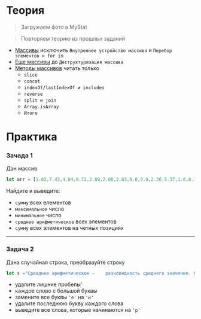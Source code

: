 # Теория

> Загружаем фото в MyStat

> Повторяем теорию из прошлых заданий

- [Массивы](https://learn.javascript.ru/array) исключить `Внутреннее устройство массива` и `Перебор элементов > for in`
- [Еще массивы](https://doka.guide/js/arrays/) до `Деструктуризация массива`
- [Методы массивов](https://learn.javascript.ru/array-methods) читать только 
  - `slice`
  - `concat`
  - `indexOf/lastIndexOf и includes`
  -  `reverse`
  -  `split и join`
  -  `Array.isArray`
  -  `Итого`

# Практика

### Зачада 1

Дан массив

```javascript
let arr = [1.82,7.43,4.84,0.72,2.89,2.08,2.83,9.8,3.9,2.36,5.37,1.6,8.38,7.04,5.39,4.54,8.79,2.65,6.99,8.69,6.19,2.49,3.05,2.87,5.4,7.51,5.95,3.37,5.01,1.88,6.55,9.82,4.32,0.62,4.18,2.3,3.29,4.95,6.35,3.3,5.64,5.7,5.69,4.7,3.88,3.76,6.52,5.12,5.46,5.32,2.79,3.65,1.07,2.03,8.92,4.84,0.91,5.31,8.96,3.19,8.33,9.99,3.73,5.59,1.45,3.8,9.84,2.83,0.5,2.59,6.75,1.03,8.18,1.53,6.08,8.01,6.04,3.99,7.52,3.23,0.78,2.24,0.79,2.57,3.75,5.67,8.27,7.56,0.12,0.86,3.02,9.76,2.99,4.29,7.48,1.96,0.8,3.98,6.71,1.82,1.32,4.24,0.59,6.94,5.55,8.86,7.62,7.75,1.65,0.04,4.54,7.03,6,8.16,6.88,9.64,1.6,3.56,5.22,2.96,3.72,4.64,5.45,2.18,7.01,4.31,7.27,5.28,1.8,8.64,3.19,4.94,3.36,6.11,0.21,8.62,7.68,1.16,8.51,0.19,0.11,2.42,3.18,0.54,9.62,6.74,9.74,5.64,2.79,0.82,2.46,9.87,0.22,0.7,0.8,7.88,5.8,0.36,8.16,6.59,8.3,2.23,2.03,5.23,7.5,6.86,6.9,1.11,0.48,5.71,9.32,0.3,2.98,5,9.41,4.63,5.15,2.29,2.95,5.21,6.02,7,9.81,8.55,9.19,4.83,9.78,8.21,0.97,0.09,0.48,4.69,9.38,1.92,5.94,6.46,8.56,2.46,8.53,0.62,8.62,3,3.38,0.35,8.03,7.22,6.76,2.8,0.91,9.95,2.18,2.39,5.35,7.97,2.44,6.69,2.03,8.05,2.23,5.6,9.84,5.48,7.07,7.8,2.67,1.47,5.08,4.08,7.26,4.33,3.94,9.01,9.81,7.46,6.57,9.33,3.76,5.1,0.21,5.97,7.96,2.99,9.39,2.87,2.45,8.82,5.71,2.09,0.42,3.89,8.86,3.26,2.1,4.26,4.34,9.29,4.26,4.44,5.84,1.37,6.81,8.93,6.34,3.9,3.9,1.14,1.29,9.72,3.42,1.42,0.14,7.5,4.34,2.98,7.29,8.24,0.12,4.09,2.22,7.93,6.69,0.92,1.12,5.48,5.64,4.51,5.98,9.51,9.76,0.56,8.24,5.4,2.99,7.45,0.32,8.17,4.71,4.7,4.37,6.76,6.39,6.96,0.66,9.61,6.63,1.31,3.86,6.72,6.14,0.86,8.04,3.31,1.37,2.24,7.17,5.54,9.66,6.66,7.92,2.85,7.74,1.98,5.17,6.27,6.85,3.35,8.06,0.73,4.45,3.82,2.21,5.78,8.44,7.78,0.15,7.25,8.81,5.47,3.7,2.51,3.45,8.18,3.52,5.97,4.16,7.97,4.69,4.26,1.63,7.71,5.29,5.27,8.23,4.67,1.09,8.54,8.18,0.13,8.4,2.63,2.72,7.34,7.33,3.09,7.3,3.92,7.68,6.31,7.98,5.55,6.69,4.27,6.01,5.61,5.97,3.53,5.5,6.34,5.11,3.56,6.23,5.13,9.1,7.67,2.24,3.62,0.31,7.73,8.74,1.27,9.27,0.44,5.41,2.64,0.41,4.88,2.14,7.69,7.12,0.46,1.25,8.62,2.61,4.19,2.05,0.11,6.09,3.45,3.71,4.68,2.8,6.61,5.16,2.79,4.24,1.29,7.38,5.25,4.05,2.14,1.53,2.64,8.24,2.59,8.28,8.35,3.59,0.44,3.72,4.57,4.04,4.74,8.15,1.3,7.97,5.17,4.99,5.15,7.5,7.61,3.01,3.81,4.23,4.2,7.05,5.3,7.93,0.4,7.24,5.82,1.93,5.35,2.62,7.3,0.53,6.72,6.48,4.15,1.19,8.35,4.26,8.41,5.63,1.43,5.83,4.13,8.74,8.12,6.72,3.17,4.46,9.27,8.72,6.01,3.11,3.56,6.52,2.85,5.88,7.38,8.75,2.37,0.01,4.83,2.39,9.6,0.17,0.07,9.35,8.37,6.83,5.56,8.98,1.85,3.11,3.94,8.14,4.53,9.68,0.86,3.48,2.51,7.17,5.21,9.77,6.18,8.24,3.88,9.99,4.15,2.64,4.36,5.85,4.28,8.8,2.97,2.78,9.78,3.48,4.71,1.66,9.93,1.39,2.93,4.31,6.93,6.57,1.94,0.28,3.67,9.75,0.15,3.46,1.51,6.53,7.01,1.98,8.27,0.22,7.4,7.9,2.19,5.84,4.64,1.32,4.71,1.7,2.65,6.96,2.04,1.14,4.53,4.83,1.82,9.45,4.1,1.54,6.26,9.48,3.37,2.31,2.02,2.66,2.72,2.12,0.46,8.21,1.73,1.38,1.05,1.67,4.26,0.15,8.16,6.74,5.38,4.42,5.18,4.13,0.24,2.22,2.15,1.42,3.13,0.42,4.25,3.67,9.76,5.41,0.93,1.3,9.92,6.34,3.02,5.73,0.72,7.57,6.57,0.66,4.54,2.29,0.97,9.6,0.06,7.41,3.74,3.12,0.54,7.32,1.12,4.17,3.73,3.06,7.23,4.6,3.58,5.5,2.29,8.18,3.24,7.36,7.63,7.94,8.8,6.2,0.28,3.69,0.04,4.62,2.94,2.62,5.88,0.52,9.36,4.32,2.92,0.58,1.75,2.01,6.67,3.75,7.09,3.2,9.53,3.79,9.62,1.15,7.62,2.88,8.39,8.12,3.13,2.6,8.06,4.32,3.03,4.31,0.35,4.34,7.25,1.52,7.5,5.99,2.95,2.42,8.45,7.96,1.95,8.39,7.44,6.61,4.35,3.86,2.32,0.06,6.01,0.12,5.14,0.77,6.64,7.37,8.63,7.93,6.9,2.2,5.5,1.47,0.35,8.25,4.19,3.09,4.73,6.16,1.68,1.56,1.06,4.81,6.1,5.84,5.69,8.4,3.07,0.85,8.14,9.05,6.11,8.33,9.06,5.62,8.88,0.96,6.5,6.69,1.53,8.72,8.83,2.71,9.82,2.77,9.51,5.91,4.76,8.43,9.48,0.7,4.91,1.31,5.61,2.51,1.83,1.49,4.7,6.06,1.58,6.55,9.45,0.64,6.95,0.44,6.01,1.27,6.79,1.85,4.67,3.71,7.13,9.27,6.36,8.83,4.79,1.49,0.66,6.99,1.65,9.02,5.73,5.6,8.08,2.07,7.06,9.08,4.62,4.54,5.34,1.17,3.7,0.56,7.03,0.72,4.1,6.24,5.38,3.67,0.49,3.81,1.51,2.12,9.71,1.3,5.36,2.39,9.29,0.5,2.92,4.63,6.13,1.02,3.18,0.38,6.71,8.99,2.26,2.38,7.69,3.27,6.91,7.08,8.94,7.19,1.47,8.52,5.49,5.34,4.05,0.66,4.24,7.04,8.7,7.81,3.22,8.82,0.52,6.9,1.05,3.86,2.2,6.8,3.96,2.37,0.34,7.78,7.87,3.04,5.73,4.3,7.4,3.89,8.4,1.71,8.81,3.41,7.72,3.08,6.74,3.37,8.9,8.53,9.19,2.09,2.45,7.35,5.52,5.21,5.96,9.97,0.76,0.12,2.35,6.32,8.02,7.46,9.55,7.52,6.8,7.82,4.73,8.29,8.06,7.93,0.78,1.05,1.19,2.71,6.21,2.53,0.47,4.49,5.96,3.05,3.87,7.85,6.59,7.76,1.53,9.97,2.57,3.03,1.22,3.78,9.17,9.41,2.74,0.41,5.5,0.25,0.44,1.89,9.69,8.54,1.55,5.97,0.65,1.61,4.84,3.46,6.72,0.24,9.14,4.71,3.51,1.61,3.28,1.29,4.02,3.12,1.41,5.49,8.83,2.9,5.32,3.18,5.21,2.52,5.28,8.54,0.43,4.26,4.97,8.19,3.4,6.58,0.39,7.61,3.52,0.57,9.92,7.01,0.16,8.07,0.23,8.21,7.3,0.48,8.63,9.3,0.42,5.7,9.71,2.05,5.05,6.76,3.86,3.92,0.05,7.46,5.11,6.01,1.21,2.24,5.39,1.26,8.3,7.37,0.22,7.76,5.82,6.77,7.08,9.03,2.47,9.8,2.9,3.65,6.27,3.77,8.44,8.31,5.95,9.36,2.17,8.48,3.16,9.41,5.12,1.45,5.31,4.55,5.16,4.15,8.73,2.53,5.81,6.23,7.07,9.69,9.37,3.21,8.54,6.14,4.69,2.51,2.23,8.91,1.36,9.8,1.84,0.08,6.68,1.78,3.32];
```

Найдите и выведите:

- `сумму` всех елементов
- `максимальное` число
- `минимальное` число
- `среднее арифметическоe` всех элементов
- `сумму` всех элементов на четных позициях
---

### Задача 2

Дана случайная строка, преобразуйте строку

```javascript
let s ="Срееднее арифметическое —    разновидность среднего значения. Определяется как число, равное     сумме всех чисел множества, делённой на     их количество. Является    одной из наиболее распространённых мер центральной тенденции"
 ```
 
- удалите лишние пробелы'
- каждое слово с большой буквы
- замените все буквы `'e'` на `'и'`
- удалите последнюю букву каждого слова
- выведите все слова, которые начинаются на `'р'`


